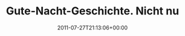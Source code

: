 ---
retweeted: false
source: <a href="http://itunes.apple.com/us/app/twitter/id409789998?mt=12" rel="nofollow">Twitter
  for Mac</a>
entities:
  hashtags: []
  symbols: []
  user_mentions:
  - name: "@daskaja@mastodon.social"
    screen_name: DASKAjA
    indices:
    - '49'
    - '57'
    id_str: '752823'
    id: '752823'
  urls:
  - url: http://t.co/PoGkSd1
    expanded_url: http://serverfault.com/questions/293217/our-security-auditor-is-an-idiot-how-do-i-give-him-the-information-he-wants
    display_url: serverfault.com/questions/2932…
    indices:
    - '71'
    - '90'
display_text_range:
- '0'
- '90'
favorite_count: '0'
id_str: '96327275192127492'
truncated: false
retweet_count: '0'
id: '96327275192127492'
possibly_sensitive: false
created_at: Wed Jul 27 21:13:06 +0000 2011
favorited: false
full_text: 'Gute-Nacht-Geschichte. Nicht nur für Admins. von [@DASKAjA](https://twitter.com/DASKAjA)
  ausgegraben:'
lang: de
quote_url: http://serverfault.com/questions/293217/our-security-auditor-is-an-idiot-how-do-i-give-him-the-information-he-wants
tags:
- pesos:twitter
date: '2011-07-27T21:13:06+00:00'
src: https://twitter.com/bascht/status/96327275192127492
original_url: https://twitter.com/bascht/status/96327275192127492
type: twitter_tweet
text: 'Gute-Nacht-Geschichte. Nicht nur für Admins. von [@DASKAjA](https://twitter.com/DASKAjA)
  ausgegraben:'
title: Gute-Nacht-Geschichte. Nicht nu

---